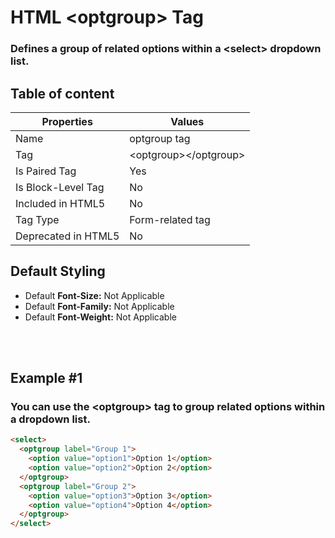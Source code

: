 # HTML &lt;optgroup&gt; Tag

### Defines a group of related options within a &lt;select&gt; dropdown list.



## Table of content


| Properties            | Values                                                               |
|---------------------|----------------------------------------------------------------------|
| Name                | optgroup tag                                                |
| Tag                 | &lt;optgroup&gt;&lt;/optgroup&gt;                                            |
| Is Paired Tag       | Yes                                                  |
| Is Block-Level Tag  | No                                |
| Included in HTML5   | No     |
| Tag Type            | Form-related tag     |
| Deprecated in HTML5 | No     |


## Default Styling


-	Default **Font-Size:** Not Applicable
-	Default **Font-Family:** Not Applicable
-	Default **Font-Weight:** Not Applicable


<br>
<br>

## Example #1
### You can use the &lt;optgroup&gt; tag to group related options within a dropdown list.
```html
<select>
  <optgroup label="Group 1">
    <option value="option1">Option 1</option>
    <option value="option2">Option 2</option>
  </optgroup>
  <optgroup label="Group 2">
    <option value="option3">Option 3</option>
    <option value="option4">Option 4</option>
  </optgroup>
</select>
``` 
<br>
<br>

